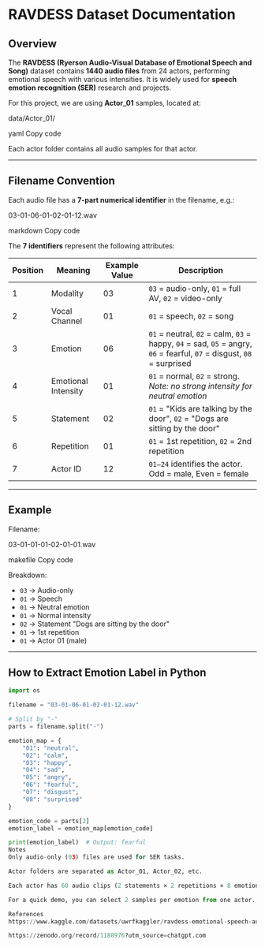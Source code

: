 # RAVDESS Dataset Documentation

## Overview

The **RAVDESS (Ryerson Audio-Visual Database of Emotional Speech and Song)** dataset contains **1440 audio files** from 24 actors, performing emotional speech with various intensities. It is widely used for **speech emotion recognition (SER)** research and projects.

For this project, we are using **Actor_01** samples, located at:

data/Actor_01/

yaml
Copy code

Each actor folder contains all audio samples for that actor.

---

## Filename Convention

Each audio file has a **7-part numerical identifier** in the filename, e.g.:

03-01-06-01-02-01-12.wav

markdown
Copy code

The **7 identifiers** represent the following attributes:

| Position | Meaning | Example Value | Description |
|----------|---------|---------------|-------------|
| 1 | Modality | 03 | `03` = audio-only, `01` = full AV, `02` = video-only |
| 2 | Vocal Channel | 01 | `01` = speech, `02` = song |
| 3 | Emotion | 06 | `01` = neutral, `02` = calm, `03` = happy, `04` = sad, `05` = angry, `06` = fearful, `07` = disgust, `08` = surprised |
| 4 | Emotional Intensity | 01 | `01` = normal, `02` = strong. *Note: no strong intensity for neutral emotion* |
| 5 | Statement | 02 | `01` = "Kids are talking by the door", `02` = "Dogs are sitting by the door" |
| 6 | Repetition | 01 | `01` = 1st repetition, `02` = 2nd repetition |
| 7 | Actor ID | 12 | `01–24` identifies the actor. Odd = male, Even = female |

---

## Example

Filename:

03-01-01-01-02-01-01.wav

makefile
Copy code

Breakdown:

- `03` → Audio-only  
- `01` → Speech  
- `01` → Neutral emotion  
- `01` → Normal intensity  
- `02` → Statement "Dogs are sitting by the door"  
- `01` → 1st repetition  
- `01` → Actor 01 (male)

---

## How to Extract Emotion Label in Python

```python
import os

filename = "03-01-06-01-02-01-12.wav"

# Split by "-"
parts = filename.split("-")

emotion_map = {
    "01": "neutral",
    "02": "calm",
    "03": "happy",
    "04": "sad",
    "05": "angry",
    "06": "fearful",
    "07": "disgust",
    "08": "surprised"
}

emotion_code = parts[2]
emotion_label = emotion_map[emotion_code]

print(emotion_label)  # Output: fearful
Notes
Only audio-only (03) files are used for SER tasks.

Actor folders are separated as Actor_01, Actor_02, etc.

Each actor has 60 audio clips (2 statements × 2 repetitions × 8 emotions × 2 intensities).

For a quick demo, you can select 2 samples per emotion from one actor.

References
https://www.kaggle.com/datasets/uwrfkaggler/ravdess-emotional-speech-audio?utm_source=chatgpt.com

https://zenodo.org/record/1188976?utm_source=chatgpt.com

